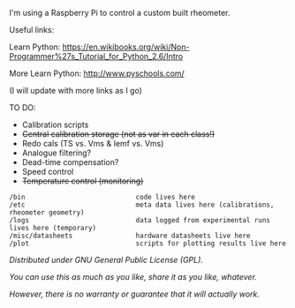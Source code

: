 I'm using a Raspberry Pi to control a custom built rheometer.

Useful links:

Learn Python:
    https://en.wikibooks.org/wiki/Non-Programmer%27s_Tutorial_for_Python_2.6/Intro

More Learn Python:
    http://www.pyschools.com/

(I will update with more links as I go)


TO DO:
* Calibration scripts
* ~~Central calibration storage (not as var in each class!)~~
* Redo cals (TS vs. Vms & Iemf vs.  Vms)
* Analogue filtering?
* Dead-time compensation?
* Speed control
* ~~Temperature control (monitoring)~~


```
/bin                            code lives here
/etc                            meta data lives here (calibrations, rheometer geometry)
/logs                           data logged from experimental runs lives here (temporary)
/misc/datasheets                hardware datasheets live here
/plot                           scripts for plotting results live here
```
*Distributed under GNU General Public License (GPL).*

*You can use this as much as you like, share it as you like, whatever.*

*However, there is no warranty or guarantee that it will actually work.*

